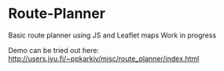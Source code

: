 # Route-Planner
 Basic route planner using JS and Leaflet maps
 Work in progress

Demo can be tried out here: http://users.jyu.fi/~ppkarkiv/misc/route_planner/index.html
